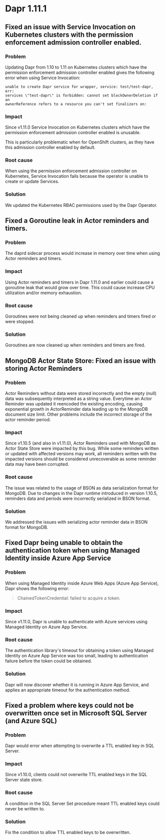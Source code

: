 # Dapr 1.11.1

## Fixed an issue with Service Invocation on Kubernetes clusters with the permission enforcement admission controller enabled.

### Problem

Updating Dapr from 1.10 to 1.11 on Kubernetes clusters which have the permission enforcement admission controller enabled gives the following error
when using Service Invocation:

```
unable to create Dapr service for wrapper, service: test/test-dapr, err:
services \"test-dapr\" is forbidden: cannot set blockOwnerDeletion if an
ownerReference refers to a resource you can't set finalizers on:
```

### Impact

Since v1.11.0 Service Invocation on Kubernetes clusters which have the permission enforcement admission controller enabled is unusable.

This is particularly problematic when for OpenShift clusters, as they have this admission controller enabled by default.

### Root cause

When using the permission enforcement admission controller on Kubernetes,
Service Invocation fails because the operator is unable to create or update
Services.

### Solution

We updated the Kubernetes RBAC permissions used by the Dapr Operator.

## Fixed a Goroutine leak in Actor reminders and timers.

### Problem

The daprd sidecar process would increase in memory over time when using Actor
reminders and timers.

### Impact

Using Actor reminders and timers in Dapr 1.11.0 and earlier could cause a goroutine leak that would grow over time.
This could cause increase CPU utilization and/or memory exhaustion.

### Root cause

Goroutines were not being cleaned up when reminders and timers fired or were stopped.

### Solution

Goroutines are now cleaned up when reminders and timers are fired.

## MongoDB Actor State Store: Fixed an issue with storing Actor Reminders

### Problem

Actor Reminders without data were stored incorrectly and the empty (null) data was subsequently interpreted as a string value. Everytime an Actor Reminder was updated it reencoded the existing encoding, causing exponential growth in ActorReminder data leading up to the MongoDB document size limit. Other problems include the incorrect storage of the actor reminder period.

### Impact

Since v1.10.5 (and also in v1.11.0), Actor Reminders used with MongoDB as Actor State Store were impacted by this bug. While some reminders written or updated with affected versions may work, all reminders written with the impacted versions should be considered unrecoverable as some reminder data may have been corrupted.

### Root cause

The issue was related to the usage of BSON as data serialization format for MongoDB. Due to changes in the Dapr runtime introduced in version 1.10.5, reminders data and periods were incorrectly serialized in BSON format.

### Solution

We addressed the issues with serializing actor reminder data in BSON format for MongoDB.
## Fixed Dapr being unable to obtain the authentication token when using Managed Identity inside Azure App Service

### Problem

When using Managed Identity inside Azure Web Apps (Azure App Service), Dapr shows the following error:

> ChainedTokenCredential: failed to acquire a token.

### Impact

Since v1.11.0, Dapr is unable to authenticate with Azure services using Managed Identity on Azure App Service.

### Root cause

The authentication library's timeout for obtaining a token using Managed Identity on Azure App Service was too small, leading to
authentication failure before the token could be obtained.

### Solution

Dapr will now discover whether it is running in Azure App Service, and applies an
appropriate timeout for the authentication method.

## Fixed a problem where keys could not be overwritten once set in Microsoft SQL Server (and Azure SQL)

### Problem

Dapr would error when attempting to overwrite a TTL enabled key in SQL Server.

### Impact

Since v1.10.0, clients could not overwrite TTL enabled keys in the SQL Server
state store.

### Root cause

A condition in the SQL Server Set procedure meant TTL enabled keys could never
be written to.

### Solution

Fix the condition to allow TTL enabled keys to be overwritten.
